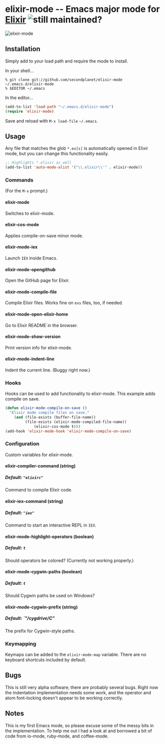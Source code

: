 # elixir-mode -- Emacs major mode for [Elixir](https://github.com/josevalim/elixir) ![still maintained?](http://stillmaintained.com/secondplanet/elixir-mode.png)

![elixir-mode](https://img.skitch.com/20111112-tyhx1d5wqus29rx644f46ciu5c.png)

## Installation

Simply add to your load path and require the mode to install.

In your shell...

```shell
% git clone git://github.com/secondplanet/elixir-mode ~/.emacs.d/elixir-mode
% $EDITOR ~/.emacs
```
In the editor...

```lisp
(add-to-list 'load-path "~/.emacs.d/elixir-mode")
(require 'elixir-mode)
```

Save and reload with `M-x load-file` `~/.emacs`.

## Usage

Any file that matches the glob `*.ex[s]` is automatically opened in
Elixir mode, but you can change this functionality easily.

```lisp
;; Highlights *.elixir as well
(add-to-list 'auto-mode-alist '("\\.elixir\\'" . elixir-mode))
```

### Commands

(For the `M-x` prompt.)

#### elixir-mode

Switches to elixir-mode.

#### elixir-cos-mode

Applies compile-on-save minor mode.

#### elixir-mode-iex

Launch `IEX` inside Emacs.

#### elixir-mode-opengithub

Open the GitHub page for Elixir.

#### elixir-mode-compile-file

Compile Elixir files. Works fine on `exs` files, too, if needed.

#### elixir-mode-open-elixir-home

Go to Elixir README in the browser.

#### elixir-mode-show-version

Print version info for elixir-mode.

#### elixir-mode-indent-line

Indent the current line. (Buggy right now.)

### Hooks

Hooks can be used to add functionality to elixir-mode. This example
adds compile on save.

```lisp
(defun elixir-mode-compile-on-save ()
  "Elixir mode compile files on save."
	(and (file-exists (buffer-file-name))
	     (file-exists (elixir-mode-compiled-file-name))
			 (elixir-cos-mode t)))
(add-hook 'elixir-mode-hook 'elixir-mode-compile-on-save)
```

### Configuration

Custom variables for elixir-mode.

#### elixir-compiler-command (string)
##### Default: `"elixirc"`

Command to compile Elixir code.

#### elixir-iex-command (string)
##### Default: `"iex"`

Command to start an interactive REPL in `IEX`.

#### elixir-mode-highlight-operators (boolean)
##### Default: `t`

Should operators be colored? (Currently not working properly.)

#### elixir-mode-cygwin-paths (boolean)
##### Default: `t`

Should Cygwin paths be used on Windows?

#### elixir-mode-cygwin-prefix (string)
##### Default: `"/cygdrive/C"

The prefix for Cygwin-style paths.

### Keymapping

Keymaps can be added to the `elixir-mode-map` variable.
There are no keyboard shortcuts included by default.

## Bugs

This is still very alpha software; there are probably several
bugs. Right now the indentation implementation needs some work, and
the operator and atom font-locking doesn't appear to be working
correctly.

## Notes

This is my first Emacs mode, so please excuse some of the messy bits
in the implementation. To help me out I had a look at and borrowed a
bit of code from io-mode, ruby-mode, and coffee-mode.